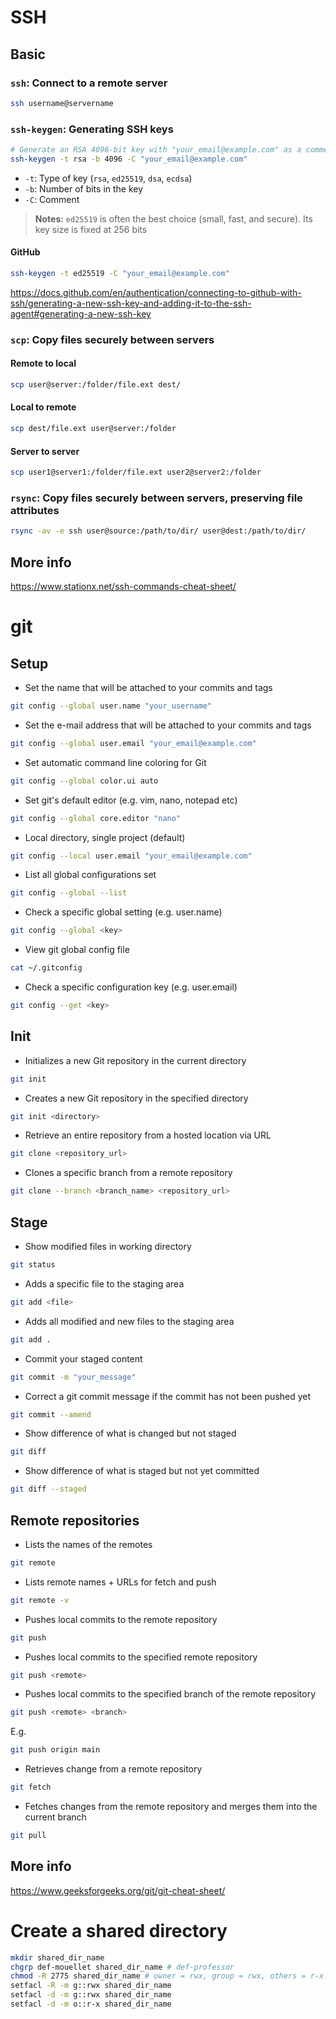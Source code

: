 # SSH

## Basic

### `ssh`: Connect to a remote server
```bash
ssh username@servername
```

### `ssh-keygen`: Generating SSH keys
```bash
# Generate an RSA 4096-bit key with "your_email@example.com" as a comment
ssh-keygen -t rsa -b 4096 -C "your_email@example.com"
```
* `-t`: Type of key (`rsa`, `ed25519`, `dsa`, `ecdsa`)
* `-b`: Number of bits in the key
* `-C`: Comment
> **Notes:** `ed25519` is often the best choice (small, fast, and secure). Its key size is fixed at 256 bits

#### GitHub
```bash
ssh-keygen -t ed25519 -C "your_email@example.com"
```
https://docs.github.com/en/authentication/connecting-to-github-with-ssh/generating-a-new-ssh-key-and-adding-it-to-the-ssh-agent#generating-a-new-ssh-key

### `scp`: Copy files securely between servers
#### Remote to local
```bash
scp user@server:/folder/file.ext dest/
```
#### Local to remote
```bash
scp dest/file.ext user@server:/folder
```
#### Server to server
```bash
scp user1@server1:/folder/file.ext user2@server2:/folder
```

### `rsync`: Copy files securely between servers, preserving file attributes
```bash
rsync -av -e ssh user@source:/path/to/dir/ user@dest:/path/to/dir/
```

## More info
https://www.stationx.net/ssh-commands-cheat-sheet/



# git

## Setup

* Set the name that will be attached to your commits and tags
```bash
git config --global user.name "your_username"
```
* Set the e-mail address that will be attached to your commits and tags
```bash
git config --global user.email "your_email@example.com"
```
* Set automatic command line coloring for Git
```bash
git config --global color.ui auto
```
* Set git's default editor (e.g. vim, nano, notepad etc)
```bash
git config --global core.editor "nano"
```
* Local directory, single project (default)
```bash
git config --local user.email "your_email@example.com"
```
* List all global configurations set
```bash
git config --global --list
```
* Check a specific global setting (e.g. user.name)
```bash
git config --global <key>
```
* View git global config file
```bash
cat ~/.gitconfig
```
* Check a specific configuration key (e.g. user.email)
```bash
git config --get <key>
```

## Init

* Initializes a new Git repository in the current directory
```bash
git init
```
* Creates a new Git repository in the specified directory
```bash
git init <directory>
```
* Retrieve an entire repository from a hosted location via URL
```bash
git clone <repository_url>
```
* Clones a specific branch from a remote repository
```bash
git clone --branch <branch_name> <repository_url>
```

## Stage
* Show modified files in working directory
```bash
git status
```
* Adds a specific file to the staging area
```bash
git add <file>
```
* Adds all modified and new files to the staging area
```bash
git add .
```
* Commit your staged content
```bash
git commit -m "your_message"
```
* Correct a git commit message if the commit has not been pushed yet
```bash
git commit --amend
```
* Show difference of what is changed but not staged
```bash
git diff
```
* Show difference of what is staged but not yet committed
```bash
git diff --staged
```

## Remote repositories
* Lists the names of the remotes
```bash
git remote
```
* Lists remote names + URLs for fetch and push
```bash
git remote -v
```
* Pushes local commits to the remote repository
```bash
git push
```
* Pushes local commits to the specified remote repository
```bash
git push <remote>
```
* Pushes local commits to the specified branch of the remote repository
```bash
git push <remote> <branch>
```
E.g. 
```bash
git push origin main
```
* Retrieves change from a remote repository
```bash
git fetch
```
* Fetches changes from the remote repository and merges them into the current branch
```bash
git pull
```

## More info
https://www.geeksforgeeks.org/git/git-cheat-sheet/



# Create a shared directory

```bash
mkdir shared_dir_name
chgrp def-mouellet shared_dir_name # def-professor
chmod -R 2775 shared_dir_name # owner = rwx, group = rwx, others = r-x
setfacl -R -m g::rwx shared_dir_name
setfacl -d -m g::rwx shared_dir_name
setfacl -d -m o::r-x shared_dir_name
```